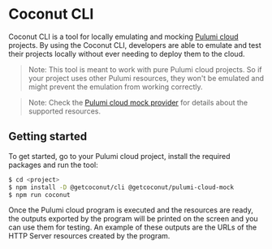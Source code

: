 # Coconut CLI

Coconut CLI is a tool for locally emulating and mocking [Pulumi cloud](https://github.com/pulumi/pulumi-cloud) projects. By using the Coconut CLI, developers are able to emulate and test their projects locally without ever needing to deploy them to the cloud.

> Note: This tool is meant to work with pure Pulumi cloud projects. So if your project uses other Pulumi resources, they won't be emulated and might prevent the emulation from working correctly.

> Note: Check the [Pulumi cloud mock provider](../pulumi-cloud-mock) for details about the supported resources.

## Getting started

To get started, go to your Pulumi cloud project, install the required packages and run the tool:

```sh
$ cd <project>
$ npm install -D @getcoconut/cli @getcoconut/pulumi-cloud-mock
$ npm run coconut
```

Once the Pulumi cloud program is executed and the resources are ready, the outputs exported by the program will be printed on the screen and you can use them for testing. An example of these outputs are the URLs of the HTTP Server resources created by the program.

